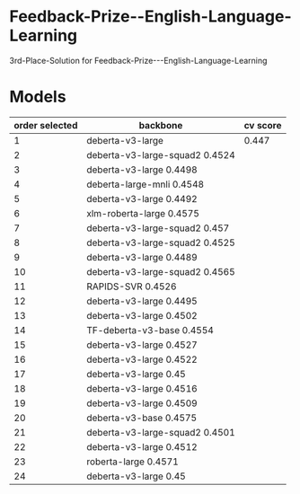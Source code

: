 # Feedback-Prize--English-Language-Learning
3rd-Place-Solution for Feedback-Prize---English-Language-Learning

# Models
| order selected  | backbone      | cv score      |
| -------------   | ------------- |-------------  |
| 1	              | deberta-v3-large |	0.447     |
| 2	              | deberta-v3-large-squad2	0.4524
| 3	              | deberta-v3-large	0.4498
| 4	              | deberta-large-mnli	0.4548
| 5	              | deberta-v3-large	0.4492
| 6	              | xlm-roberta-large	0.4575
| 7	              | deberta-v3-large-squad2	0.457
| 8	              | deberta-v3-large-squad2	0.4525
| 9	              | deberta-v3-large	0.4489
| 10	             | deberta-v3-large-squad2	0.4565
| 11	             | RAPIDS-SVR	0.4526
| 12	             | deberta-v3-large	0.4495
| 13	             | deberta-v3-large	0.4502
| 14	             | TF-deberta-v3-base	0.4554
| 15	             | deberta-v3-large	0.4527
| 16	             | deberta-v3-large	0.4522
| 17	             | deberta-v3-large	0.45
| 18	             | deberta-v3-large	0.4516
| 19	             | deberta-v3-large	0.4509
| 20	             | deberta-v3-base	0.4575
| 21	             | deberta-v3-large-squad2	0.4501
| 22	             | deberta-v3-large	0.4512
| 23	             | roberta-large	0.4571
|24	              | deberta-v3-large	0.45
